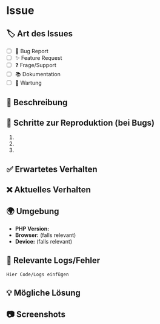 # Issue

## 🏷️ Art des Issues
- [ ] 🐛 Bug Report
- [ ] ✨ Feature Request
- [ ] ❓ Frage/Support
- [ ] 📚 Dokumentation
- [ ] 🔧 Wartung

## 📝 Beschreibung
<!-- Beschreibe das Problem oder den Wunsch -->

## 🔄 Schritte zur Reproduktion (bei Bugs)
1. 
2. 
3. 

## ✅ Erwartetes Verhalten
<!-- Was sollte passieren? -->

## ❌ Aktuelles Verhalten
<!-- Was passiert stattdessen? -->

## 🌍 Umgebung
- **PHP Version:** 
- **Browser:** (falls relevant)
- **Device:** (falls relevant)

## 📄 Relevante Logs/Fehler
```
Hier Code/Logs einfügen
```

## 💡 Mögliche Lösung
<!-- Hast du schon eine Idee für die Lösung? -->

## 📷 Screenshots
<!-- Falls hilfreich -->